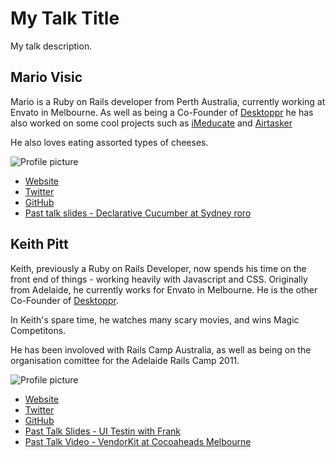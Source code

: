 # My Talk Title

My talk description.

## Mario Visic

Mario is a Ruby on Rails developer from Perth Australia, currently working at Envato in Melbourne. As well as being a Co-Founder of [Desktoppr](https://www.desktoppr.co) he has also worked on some cool projects such as [iMeducate](https://www.imeducate.com) and [Airtasker](https://www.airtasker.com)

He also loves eating assorted types of cheeses.

![Profile picture](https://raw.github.com/keithpitt/rubyconfau-2014-cfp/master/keith-and-marios-guide-to-continuous-deliver/profile_picture_mario.jpg)

- [Website](http://www.mariovisic.com)
- [Twitter](https://twitter.com/mariovisic)
- [GitHub](https://github.com/mariovisic)
- [Past talk slides - Declarative Cucumber at Sydney roro](http://mariovisic.github.com/declarative_cucumber/)

## Keith Pitt

Keith, previously a Ruby on Rails Developer, now spends his time on the front end of things - working heavily with Javascript and CSS.
Originally from Adelaide, he currently works for Envato in Melbourne. He is the other Co-Founder of [Desktoppr](https://www.desktoppr.co).

In Keith's spare time, he watches many scary movies, and wins Magic Competitons.

He has been involoved with Rails Camp Australia, as well as being on the organisation comittee for the Adelaide Rails Camp 2011.

![Profile picture](https://raw.github.com/keithpitt/rubyconfau-2014-cfp/master/keith-and-marios-guide-to-continuous-deliver/profile_picture_keith.jpg)

- [Website](http://keithpitt.com/)
- [Twitter](https://twitter.com/keithpitt)
- [GitHub](https://github.com/keithpitt)
- [Past Talk Slides - UI Testin with Frank](http://slidesha.re/SuMD4p)
- [Past Talk Video - VendorKit at Cocoaheads Melbourne](http://www.melbournecocoaheads.com/vendorkit-keith-pitt/)
